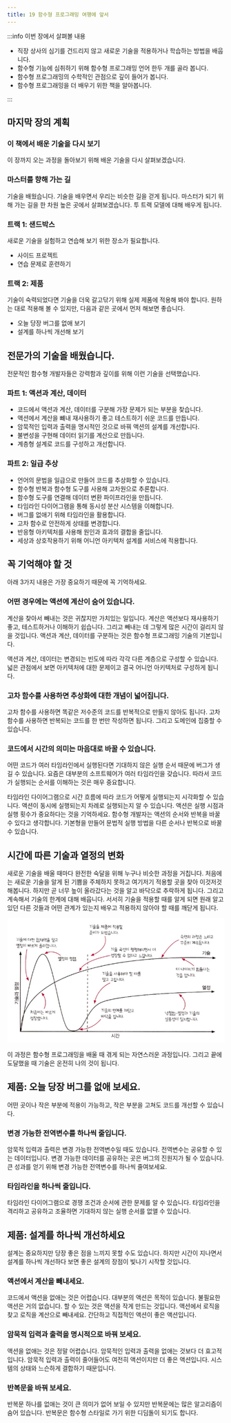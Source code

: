 ```yaml
---
title: 19 함수형 프로그래밍 여행에 앞서
---
```


:::info 이번 장에서 살펴볼 내용

- 직장 상사의 심기를 건드리지 않고 새로운 기술을 적용하거나 학습하는 방법을 배웁니다.
- 함수형 기능에 심취하기 위해 함수형 프로그래밍 언어 한두 개를 골라 봅니다.
- 함수형 프로그래밍의 수학적인 관점으로 깊이 들어가 봅니다.
- 함수형 프로그래밍을 더 배우기 위한 책을 알아봅니다.

:::

## 마지막 장의 계획

### 이 책에서 배운 기술을 다시 보기

이 장까지 오는 과정을 돌아보기 위해 배운 기술을 다시 살펴보겠습니다.

### 마스터를 향해 가는 길

기술을 배웠습니다. 기술을 배우면서 우리는 비슷한 길을 걷게 됩니다. 마스터가 되기 위해 가는 길을 한 차원 높은 곳에서 살펴보겠습니다. 투 트랙 모델에 대해 배우게 됩니다.

### 트랙 1: 샌드박스

새로운 기술을 실험하고 연습해 보기 위한 장소가 필요합니다.

- 사이드 프로젝트
- 연습 문제로 훈련하기

### 트랙 2: 제품

기술이 숙력되었다면 기술을 더욱 갈고닦기 위해 실제 제품에 적용해 봐야 합니다. 원하는 대로 적용해 볼 수 있지만, 다음과 같은 곳에서 먼저 해보면 좋습니다.

- 오늘 당장 버그를 없애 보기
- 설계를 하나씩 개선해 보기

## 전문가의 기술을 배웠습니다.

전문적인 함수형 개발자들은 강력함과 깊이를 위해 이런 기술을 선택했습니다.

### 파트 1: 액션과 계산, 데이터

- 코드에서 액션과 계산, 데이터를 구분해 가장 문제가 되는 부분을 찾습니다.
- 액션에서 계산을 뺴내 재사용하기 좋고 테스트하기 쉬운 코드를 만듭니다.
- 암묵적인 입력과 출력을 명시적인 것으로 바꿔 액션의 설계를 개선합니다.
- 불변성을 구현해 데이터 읽기를 계산으로 만듭니다.
- 계층형 설계로 코드를 구성하고 개선합니다.

### 파트 2: 일급 추상

- 언어의 문법을 일급으로 만들어 코드를 추상화할 수 있습니다.
- 함수형 반복과 함수형 도구를 사용해 고차원으로 추론합니다.
- 함수형 도구를 연결해 데이터 변환 파이프라인을 만듭니다.
- 타임라인 다이어그램을 통해 동시성 분산 시스템을 이해합니다.
- 버그를 없애기 위해 타임라인을 활용합니다.
- 고차 함수로 안전하게 상태를 변경합니다.
- 반응형 아키텍처를 사용해 원인과 효과의 결합을 줄입니다.
- 세상과 상호작용하기 위해 어니언 아키텍처 설계를 서비스에 적용합니다.

## 꼭 기억해야 할 것

아래 3가지 내용은 가장 중요하기 때문에 꼭 기억하세요.

### 어떤 경우에는 액션에 계산이 숨어 있습니다.

계산을 찾아서 빼내는 것은 귀찮지만 가치있는 일입니다. 계산은 액션보다 재사용하기 좋고, 테스트하거나 이해하기 쉽습니다. 그리고 빼내는 데 그렇게 많은 시간이 걸리지 않을 것입니다. 액션과 계산, 데이터를 구분하는 것은 함수형 프로그래밍 기술의 기본입니다.

액션과 계산, 데이터는 변경되는 빈도에 따라 각각 다른 계층으로 구성할 수 있습니다. 넓은 관점에서 보면 아키텍처에 대한 문제이고 결국 어니언 아키텍처로 구성하게 됩니다.

### 고차 함수를 사용하면 추상화에 대한 개념이 넓어집니다.

고차 함수를 사용하면 똑같은 저수준의 코드를 반복적으로 만들지 않아도 됩니다. 고차 함수를 사용하면 반복되는 코드를 한 번만 작성하면 됩니다. 그리고 도메인에 집중할 수 있습니다.

### 코드에서 시간의 의미는 마음대로 바꿀 수 있습니다.

어떤 코드가 여러 타임라인에서 실행된다면 기대하지 않은 실행 순서 때문에 버그가 생길 수 있습니다. 요즘은 대부분의 소프트웨어가 여러 타임라인을 갖습니다. 따라서 코드가 실행되는 순서를 이해하는 것은 매우 중요합니다.

타임라인 다이어그램으로 시간 흐름에 따라 코드가 어떻게 실행되는지 시각화할 수 있습니다. 액션이 동시에 실행되는지 차례로 실행되는지 알 수 있습니다. 액션은 실행 시점과 실행 횟수가 중요하다는 것을 기억하세요. 함수형 개발자는 액션의 순서와 반복을 바꿀 수 있다고 생각합니다. 기본형을 만들어 문법적 실행 방법을 다른 순서나 반복으로 바꿀 수 있습니다.

## 시간에 따른 기술과 열정의 변화

새로운 기술을 배울 때마다 완전한 숙달을 위해 누구나 비슷한 과정을 거칩니다. 처음에는 새로운 기술을 알게 된 기쁨을 주체하지 못하고 여기저기 적용할 곳을 찾아 이것저것 해봅니다. 하지만 곧 너무 높이 올라갔다는 것을 알고 바닥으로 추락하게 됩니다. 그리고 계속해서 기술의 한계에 대해 배웁니다. 서서히 기술을 적용할 때를 알게 되면 원래 알고있던 다른 것들과 어떤 관계가 있는지 배우고 적용하지 않아야 할 때를 깨닫게 됩니다.

![img](./images/19.1.jpg)

이 과정은 함수형 프로그래밍을 배울 때 겪게 되는 자연스러운 과정입니다. 그리고 끝에 도달했을 때 기술은 온전히 나의 것이 됩니다.

## 제품: 오늘 당장 버그를 없애 보세요.

어떤 곳이나 작은 부분에 적용이 가능하고, 작은 부분을 고쳐도 코드를 개선할 수 있습니다.

### 변경 가능한 전역변수를 하나씩 줄입니다.

암묵적 입력과 출력은 변경 가능한 전역변수일 때도 있습니다. 전역변수는 공유할 수 있는 데이터입니다. 변경 가능한 데이터를 공유하는 곳은 버그의 진원지가 될 수 있습니다. 큰 성과를 얻기 위해 변경 가능한 전역변수를 하나씩 줄여보세요.

### 타임라인을 하나씩 줄입니다.

타임라인 다이어그램으로 경쟁 조건과 순서에 관한 문제를 알 수 있습니다. 타임라인을 격리하고 공유하고 조율하면 기대하지 않는 실행 순서를 없앨 수 있습니다.

## 제품: 설계를 하나씩 개선하세요

설계는 중요하지만 당장 좋은 점을 느끼지 못할 수도 있습니다. 하지만 시간이 지나면서 설계를 하나씩 개선하다 보면 좋은 설계의 장점이 빛나기 시작할 것입니다.

### 액션에서 계산을 빼내세요.

코드에서 액션을 없애는 것은 어렵습니다. 대부분의 액션은 목적이 있습니다. 불필요한 액션은 거의 없습니다. 할 수 있는 것은 액션을 작게 만드는 것입니다. 액션에서 로직을 찾고 로직을 계산으로 빼내세요. 간단하고 직접적인 액션이 좋은 액션입니다.

### 암묵적 입력과 출력을 명시적으로 바꿔 보세요.

액션을 없애는 것은 정말 어렵습니다. 암묵적인 입력과 출력을 없애는 것보다 더 효고적입니다. 암묵적 입력과 출력이 줄어들어도 여전히 액션이지만 더 좋은 액션입니다. 시스템의 상태와 느슨하게 결합하기 때문입니다.

### 반복문을 바꿔 보세요.

반복문 하나를 없애는 것이 큰 의미가 없어 보일 수 있지만 반복문에는 많은 알고리즘이 숨어 있습니다. 반복문은 함수형 스타일로 가기 위한 디딤돌이 되기도 합니다.
